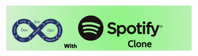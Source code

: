 <img style="display:block; margin:0 auto;" 
src="./Images/spotify.png" alt="spotify" width="1200"/>
